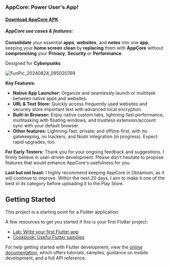 ### AppCore: Power User's App! 

#### [Download AppCore APK](https://github.com/iefanx/AppCore/releases)

#### *AppCore use cases & features:*
**Consolidate** your essential **apps**, **websites**, and **notes** into one **app**, keeping your **home screen** **clean** by **replacing** them with **AppCore** without **compromising** your **Privacy**, **Security** or **Performance**. 

Designed for **Cyberpunks**

![FunPic_20240824_095020769](https://github.com/user-attachments/assets/ef5cb24c-d0b4-46f3-bdd3-11603f3b20fc)

**Key Features:**

* **Native App Launcher:** Organize and seamlessly launch or multitask between native apps and websites.
* **URL & Text Store:** Quickly access frequently used websites and securely store important text with advanced local encryption.
* **Built-in Browser:** Enjoy native custom tabs, lightning-fast performance, multitasking with floating windows, and trustless extension/account sync with your default browser.
* **Other features:** Lightning-fast, private, and offline-first, with no gatekeeping, no trackers, and Nostr integration (in progress). Expect rapid upgrades, too.

**For Early Testers:** Thank you for your ongoing feedback and suggestions. I firmly believe in user-driven development. Please don't hesitate to propose features that would enhance AppCore's usefulness for you.

**Last but not least:** I highly recommend keeping AppCore in Obtainium, as it will continue to improve. Within the next 20 days, I aim to make it one of the best in its category before uploading it to the Play Store.

## Getting Started

This project is a starting point for a Flutter application.

A few resources to get you started if this is your first Flutter project:

- [Lab: Write your first Flutter app](https://docs.flutter.dev/get-started/codelab)
- [Cookbook: Useful Flutter samples](https://docs.flutter.dev/cookbook)

For help getting started with Flutter development, view the
[online documentation](https://docs.flutter.dev/), which offers tutorials,
samples, guidance on mobile development, and a full API reference.
